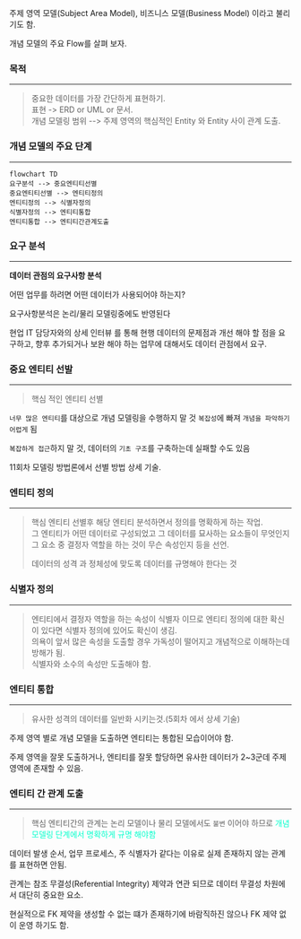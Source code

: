 주제 영역 모델(Subject Area Model), 비즈니스 모델(Business Model) 이라고 불리기도 함.

개념 모델의 주요 Flow를 살펴 보자.

### 목적
---

>  중요한 데이터를 가장 간단하게 표현하기. \
>  표현 -> ERD or UML or 문서. \
>  개념 모델링 범위 --> 주제 영역의 핵심적인 Entity 와 Entity 사이 관계 도출.


### 개념 모델의 주요 단계
---

```mermaid
flowchart TD
요구분석 --> 중요엔티티선별
중요엔티티선별 --> 엔티티정의
엔티티정의 --> 식별자정의
식별자정의 --> 엔티티통합
엔티티통합 --> 엔티티간관계도출
```

### 요구 분석
---

**데이터 관점의 요구사항 분석**

어떤 업무를 하려면 어떤 데이터가 사용되어야 하는지?

요구사항분석은 논리/물리 모델링중에도 반영된다

현업 IT 담당자와의 상세 인터뷰 를 통해 현행 데이터의 문제점과 개선 해야 할 점을 요구하고, 향후 추가되거나 보완 해야 하는 업무에 대해서도 데이터 관점에서 요구.

### 중요 엔티티 선발
---

>핵심 적인 엔티티 선별

`너무 많은 엔티티`를 대상으로 개념 모델링을 수행하지 말 것 `복잡성`에 빠져 `개념을 파악하기 어렵게` 됨

`복잡하게 접근`하지 말 것, 데이터의 `기초 구조`를 구축하는데 실패할 수도 있음

11회차 모델링 방법론에서 선별 방법 상세 기술.

### 엔티티 정의
---

>핵심 엔티티 선별후 해당 엔티티 분석하면서 정의를 명확하게 하는 작업. \
>그 엔티티가 어떤 데이터로 구성되었고 그 데이터를 묘사하는 요소들이 무엇인지 그 요소 중 결정자 역할을 하는 것이 무슨 속성인지 등을 선언.
>
>데이터의 성격 과 정체성에 맞도록 데이터를 규명해야 한다는 것


### 식별자 정의
---
>엔티티에서 결정자 역할을 하는 속성이 식별자 이므로 엔티티 정의에 대한 확신이 있다면 식별자 정의에 있어도 확신이 생김. \
>의욕이 앞서 많은 속성을 도출할 경우 가독성이 떨어지고 개념적으로 이해하는데 방해가 됨. \
>식별자와 소수의 속성만 도출해야 함.


### 엔티티 통합
---
>유사한 성격의 데이터를 일반화 시키는것.(5회차 에서 상세 기술)

주제 영역 별로 개념 모델을 도출하면 엔티티는 통합된 모습이어야 함.

주제 영역을 잘못 도출하거나, 엔티티를 잘못 할당하면 유사한 데이터가 2~3군데 주제 영역에 존재할 수 있음.

### 엔티티 간 관계 도출
---
>핵심 엔티티간의 관계는 논리 모델이나 물리 모델에서도 `불변` 이어야 하므로 <font color="#00ffcc">개념 모델링 단계에서 명확하게 규명 해야함</font>

데이터 발생 순서, 업무 프로세스, 주 식별자가 같다는 이유로 실제 존재하지 않는 관계를 표현하면 안됨.

관계는 참조 무결성(Referential Integrity) 제약과 연관 되므로 데이터 무결성 차원에서 대단히 중요한 요소.

현실적으로 FK 제약을 생성할 수 없는 떄가 존재하기에 바람직하진 않으나 FK 제약 없이 운영 하기도 함.

